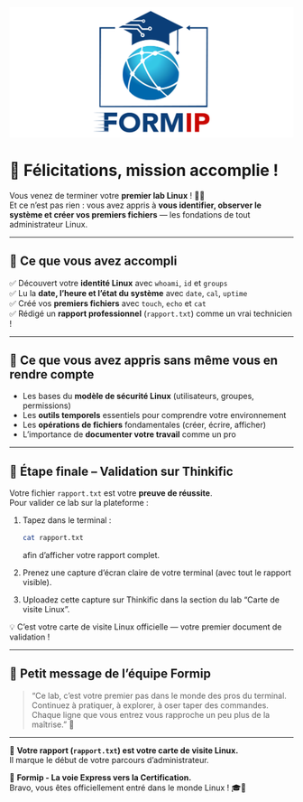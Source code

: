 ![Formip](../assets/formip_logo_padded.png)

# 🎉 Félicitations, mission accomplie !

Vous venez de terminer votre **premier lab Linux** ! 🐧🔥  
Et ce n’est pas rien : vous avez appris à **vous identifier, observer le système et créer vos premiers fichiers** — les fondations de tout administrateur Linux.

---

## 🧭 Ce que vous avez accompli
✅ Découvert votre **identité Linux** avec `whoami`, `id` et `groups`  
✅ Lu la **date, l’heure et l’état du système** avec `date`, `cal`, `uptime`  
✅ Créé vos **premiers fichiers** avec `touch`, `echo` et `cat`  
✅ Rédigé un **rapport professionnel** (`rapport.txt`) comme un vrai technicien !

---

## 🧠 Ce que vous avez appris sans même vous en rendre compte
- Les bases du **modèle de sécurité Linux** (utilisateurs, groupes, permissions)  
- Les **outils temporels** essentiels pour comprendre votre environnement  
- Les **opérations de fichiers** fondamentales (créer, écrire, afficher)  
- L’importance de **documenter votre travail** comme un pro  

---

## 📸 Étape finale – Validation sur Thinkific

Votre fichier `rapport.txt` est votre **preuve de réussite**.  
Pour valider ce lab sur la plateforme :

1. Tapez dans le terminal :
   ```bash
   cat rapport.txt
   ```
   afin d’afficher votre rapport complet.

2. Prenez une capture d’écran claire de votre terminal (avec tout le rapport visible).

3. Uploadez cette capture sur Thinkific dans la section du lab “Carte de visite Linux”.

💡 C’est votre carte de visite Linux officielle — votre premier document de validation !

---

## 🚀 Petit message de l’équipe Formip

> “Ce lab, c’est votre premier pas dans le monde des pros du terminal.  
> Continuez à pratiquer, à explorer, à oser taper des commandes.  
> Chaque ligne que vous entrez vous rapproche un peu plus de la maîtrise.” 💪  

---

🧾 **Votre rapport (`rapport.txt`) est votre carte de visite Linux.**  
Il marque le début de votre parcours d’administrateur.

🐧 **Formip - La voie Express vers la Certification.**  
Bravo, vous êtes officiellement entré dans le monde Linux ! 🎓🚀
